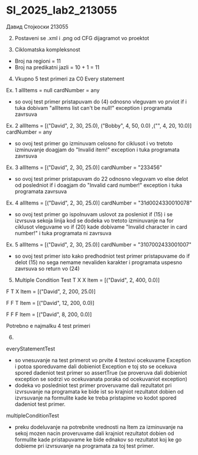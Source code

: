 # SI_2025_lab2_213055
Давид Стојкоски 213055

2. Postaveni se .xml i .png od CFG dijagramot vo proektot


3. Ciklomatska kompleksnost 
- Broj na regioni = 11
- Broj na predikatni jazli = 10 + 1 = 11


4. Vkupno 5 test primeri za C0 Every statement 

Ex. 1
allItems = null
cardNumber = any
- so ovoj test primer pristapuvam do (4) odnosno vleguvam vo prviot if i tuka dobivam "allItems list can't be null!" exception i programata zavrsuva

Ex. 2
allItems = [("David", 2, 30, 25.0), ("Bobby", 4, 50, 0.0) ,("", 4, 20, 10.0)]
cardNumber = any
- so ovoj test primer go izminuvam celosno for ciklusot i vo tretoto izminuvanje doagjam do "Invalid item!" exception i tuka programata zavrsuva

Ex. 3
allItems = [("David", 2, 30, 25.0)]
cardNumber = "233456"
- so ovoj test primer pristapuvam do 22 odnosno vleguvam vo else delot od posledniot if i doagjam do "Invalid card number!" exception i tuka programata zavrsuva

Ex. 4
allItems = [("David", 2, 30, 25.0)]
cardNumber = "31d0024330010078"
- so ovoj test primer go ispolnuvam uslovot za posleniot if (15) i se izvrsuva sekoja linija kod se dodeka vo tretoto izminuvanje na for ciklusot vleguvame vo if (20) kade dobivame "Invalid character in card number!" i tuka programata ni zavrsuva

Ex. 5
allItems = [("David", 2, 30, 25.0)]
cardNumber = "3107002433001007"
- so ovoj test primer isto kako predhodniot test primer pristapuvame do if delot (15) no sega nemame nevaliden karakter i programata uspesno zavrsuva so return vo (24) 



5. Multiple Condition Test
T X X
Item = [("David", 2, 400, 0.0)]

F T X
Item = [("David", 2, 200, 25.0)]

F F T
Item = [("David", 12, 200, 0.0)]

F F F
Item = [("David", 8, 200, 0.0)]

Potrebno e najmalku 4 test primeri


6. 
everyStatementTest
- so vnesuvanje na test primerot vo prvite 4 testovi ocekuvame Exception i potoa sporeduvame dali dobieniot Exception e toj sto se ocekuva spored dadeniot test primer so assertTrue (se proveruva dali dobieniot exception se sodrzi vo ocekuvanata poraka od ocekuvaniot exception)
- dodeka vo posledniot test primer proveruvame dali rezultatot pri izvrsuvanje na programata ke bide ist so krajniot rezultatot dobien od izvrsuvanje na formulite kade ke treba pristapime vo kodot spored dadeniot test primer.


multipleConditionTest
- preku dodeluvanje na potrebnite vrednosti na Item za izminuvanje na sekoj mozen nacin proveruvame dali krajniot rezultatot dobien od formulite kade pristapuvame ke bide ednakov so rezultatot koj ke go dobieme pri izvrsuvanje na programata za toj test primer.



